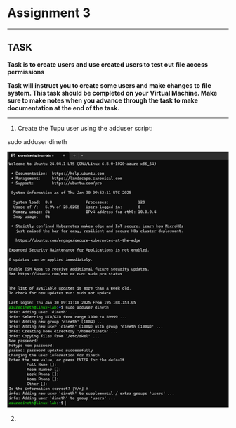 # Assignment 3

---

## TASK

**Task is to create users and use created users to test out file access permissions**

**Task will instruct you to create some users and make changes to file system. This task should be completed on your Virtual Machine. Make sure to make notes when you advance through the task to make documentation at the end of the task.**

---

1. Create the Tupu user using the adduser script:

sudo adduser dineth

![](image.png)

2.
